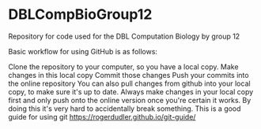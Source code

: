 # DBLCompBioGroup12
Repository for code used for the DBL Computation Biology by group 12

Basic workflow for using GitHub is as follows: 

Clone the repository to your computer, so you have a local copy. 
Make changes in this local copy
Commit those changes
Push your commits into the online repository 
You can also pull changes from github into your local copy, to make sure it's up to date. 
Always make changes in your local copy first and only push onto the online version once you're certain it works. By doing this it's very hard to accidentally break something.
This is a good guide for using git https://rogerdudler.github.io/git-guide/
